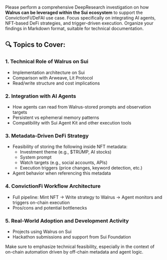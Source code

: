 Please perform a comprehensive DeepResearch investigation on how **Walrus can be leveraged within the Sui ecosystem** to support the ConvictionFi/DeFAI use case. Focus specifically on integrating AI agents, NFT-based DeFi strategies, and trigger-driven execution. Organize your findings in Markdown format, suitable for technical documentation.

## 🔍 Topics to Cover:

### 1. Technical Role of Walrus on Sui

- Implementation architecture on Sui
- Comparison with Arweave, Lit Protocol
- Read/write structure and cost implications

### 2. Integration with AI Agents

- How agents can read from Walrus-stored prompts and observation targets
- Persistent vs ephemeral memory patterns
- Compatibility with Sui Agent Kit and other execution tools

### 3. Metadata-Driven DeFi Strategy

- Feasibility of storing the following inside NFT metadata:
  - Investment theme (e.g., $TRUMP, AI stocks)
  - System prompt
  - Watch targets (e.g., social accounts, APIs)
  - Execution triggers (price changes, keyword detection, etc.)
- Agent behavior when referencing this metadata

### 4. ConvictionFi Workflow Architecture

- Full pipeline: Mint NFT → Write strategy to Walrus → Agent monitors and triggers on-chain execution
- Pros/cons and potential bottlenecks

### 5. Real-World Adoption and Development Activity

- Projects using Walrus on Sui
- Hackathon submissions and support from Sui Foundation

Make sure to emphasize technical feasibility, especially in the context of on-chain automation driven by off-chain metadata and agent logic.
